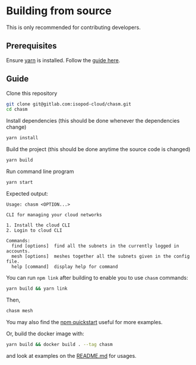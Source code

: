 # Building from source

This is only recommended for contributing developers.

## Prerequisites

Ensure [yarn](https://classic.yarnpkg.com/lang/en/docs/install/) is installed. Follow the [guide here](https://classic.yarnpkg.com/lang/en/docs/install/).

## Guide

Clone this repository

```sh
git clone git@gitlab.com:isopod-cloud/chasm.git
cd chasm
```

Install dependencies (this should be done whenever the dependencies change)

```sh
yarn install
```

Build the project (this should be done anytime the source code is changed)

```sh
yarn build
```

Run command line program

```sh
yarn start
```

Expected output:

```text
Usage: chasm <OPTION...>

CLI for managing your cloud networks

1. Install the cloud CLI
2. Login to cloud CLI

Commands:
  find [options]  find all the subnets in the currently logged in accounts.
  mesh [options]  meshes together all the subnets given in the config file.
  help [command]  display help for command
```

You can run `npm link` after building to enable you to use `chasm` commands:

```sh
yarn build && yarn link
```

Then,

```sh
chasm mesh
```

You may also find the [npm quickstart](./npm-quickstart.md) useful for more examples.

Or, build the docker image with:

```sh
yarn build && docker build . --tag chasm
```

and look at examples on the [README.md](../README.md) for usages.